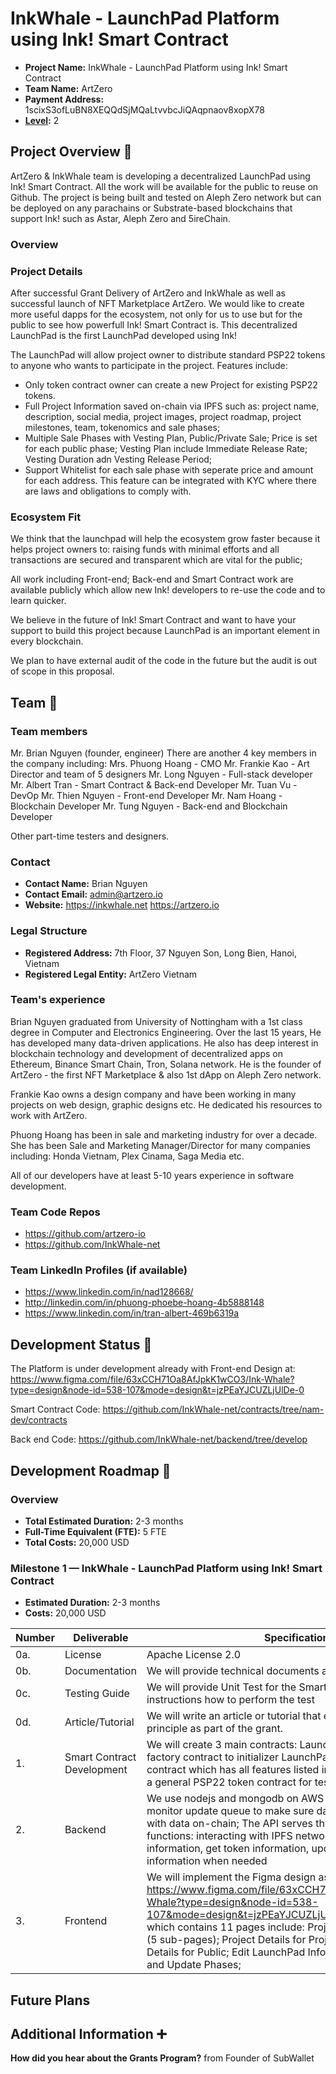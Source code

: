 # InkWhale - LaunchPad Platform using Ink! Smart Contract

- **Project Name:** InkWhale - LaunchPad Platform using Ink! Smart Contract
- **Team Name:** ArtZero
- **Payment Address:** 1scixS3ofLuBN8XEQQdSjMQaLtvvbcJiQAqpnaov8xopX78
- **[Level](https://github.com/w3f/Grants-Program/tree/master#level_slider-levels):** 2

## Project Overview :page_facing_up:

ArtZero & InkWhale team is developing a decentralized LaunchPad using Ink! Smart Contract. All the work will be available for the public to reuse on Github. The project is being built and tested on Aleph Zero network but can be deployed on any parachains or Substrate-based blockchains that support Ink! such as Astar, Aleph Zero and 5ireChain. 


### Overview

### Project Details

After successful Grant Delivery of ArtZero and InkWhale as well as successful launch of NFT Marketplace ArtZero. We would like to create more useful dapps for the ecosystem, not only for us to use but for the public to see how powerfull Ink! Smart Contract is. This decentralized LaunchPad is the first LaunchPad developed using Ink!

The LaunchPad will allow project owner to distribute standard PSP22 tokens to anyone who wants to participate in the project. Features include:
- Only token contract owner can create a new Project for existing PSP22 tokens.
- Full Project Information saved on-chain via IPFS such as: project name, description, social media, project images, project roadmap, project milestones, team, tokenomics and sale phases;
- Multiple Sale Phases with Vesting Plan, Public/Private Sale; Price is set for each public phase; Vesting Plan include Immediate Release Rate; Vesting Duration adn Vesting Release Period;
- Support Whitelist for each sale phase with seperate price and amount for each address. This feature can be integrated with KYC where there are laws and obligations to comply with.

### Ecosystem Fit

We think that the launchpad will help the ecosystem grow faster because it helps project owners to: raising funds with minimal efforts and all transactions are secured and transparent which are vital for the public;

All work including Front-end; Back-end and Smart Contract work are available publicly which allow new Ink! developers to re-use the code and to learn quicker.

We believe in the future of Ink! Smart Contract and want to have your support to build this project because LaunchPad is an important element in every blockchain.

We plan to have external audit of the code in the future but the audit is out of scope in this proposal.

## Team :busts_in_silhouette:

### Team members

Mr. Brian Nguyen (founder, engineer)
There are another 4 key members in the company including:
Mrs. Phuong Hoang - CMO
Mr. Frankie Kao - Art Director and team of 5 designers
Mr. Long Nguyen - Full-stack developer
Mr. Albert Tran - Smart Contract & Back-end Developer
Mr. Tuan Vu - DevOp
Mr. Thien Nguyen - Front-end Developer
Mr. Nam Hoang - Blockchain Developer
Mr. Tung Nguyen - Back-end and Blockchain Developer

Other part-time testers and designers.

### Contact

- **Contact Name:** Brian Nguyen
- **Contact Email:** admin@artzero.io
- **Website:** https://inkwhale.net https://artzero.io

### Legal Structure

- **Registered Address:** 7th Floor, 37 Nguyen Son, Long Bien, Hanoi, Vietnam
- **Registered Legal Entity:** ArtZero Vietnam

### Team's experience

Brian Nguyen graduated from University of Nottingham with a 1st class degree in Computer and Electronics Engineering. Over the last 15 years, He has developed many data-driven applications. He also has deep interest in blockchain technology and development of decentralized apps on Ethereum, Binance Smart Chain, Tron, Solana
network. He is the founder of ArtZero - the first NFT Marketplace & also 1st dApp on Aleph Zero network.

Frankie Kao owns a design company and have been working in many projects on web design, graphic designs etc. He dedicated his resources to work with ArtZero.

Phuong Hoang has been in sale and marketing industry for over a decade. She has been Sale and Marketing Manager/Director for many companies including: Honda Vietnam, Plex Cinama, Saga Media etc.

All of our developers have at least 5-10 years experience in software development.

### Team Code Repos

- https://github.com/artzero-io
- https://github.com/InkWhale-net

### Team LinkedIn Profiles (if available)

- https://www.linkedin.com/in/nad128668/
- http://linkedin.com/in/phuong-phoebe-hoang-4b5888148
- https://www.linkedin.com/in/tran-albert-469b6319a

## Development Status :open_book:

The Platform is under development already with Front-end Design at:
https://www.figma.com/file/63xCCH71Oa8AfJpkK1wCO3/Ink-Whale?type=design&node-id=538-107&mode=design&t=jzPEaYJCUZLjUlDe-0

Smart Contract Code:
https://github.com/InkWhale-net/contracts/tree/nam-dev/contracts

Back end Code:
https://github.com/InkWhale-net/backend/tree/develop


## Development Roadmap :nut_and_bolt:


### Overview

- **Total Estimated Duration:** 2-3 months
- **Full-Time Equivalent (FTE):**  5 FTE
- **Total Costs:** 20,000 USD

### Milestone 1  — InkWhale - LaunchPad Platform using Ink! Smart Contract
* **Estimated Duration:** 2-3 months
* **Costs:** 20,000 USD


| Number | Deliverable | Specification |
| ------------- | ------------- | ------------- |
| 0a.    | License            | Apache License 2.0                                           |
| 0b.    | Documentation      | We will provide technical documents and user guides |
| 0c.    | Testing Guide      | We will provide Unit Test for the Smart Contract and instructions how to perform the test |
| 0d.    | Article/Tutorial   | We will write an article or tutorial that explains the work principle as part of the grant. |
| 1. | Smart Contract Development | We will create 3 main contracts: LaunchPad generator as factory contract to initializer LaunchPad Contract; LaunchPad contract which has all features listed in the Project Details and a general PSP22 token contract for testing purposes|
| 2. | Backend | We use nodejs and mongodb on AWS Services. The cronjob monitor update queue to make sure data in the database match with data on-chain; The API serves the frontend with following functions: interacting with IPFS network, get launchpad information, get token information, update launchpad information when needed |
| 3. | Frontend | We will implement the Figma design as in https://www.figma.com/file/63xCCH71Oa8AfJpkK1wCO3/Ink-Whale?type=design&node-id=538-107&mode=design&t=jzPEaYJCUZLjUlDe-0 for the launchpad which contains 11 pages include: Project List; Project Creation (5 sub-pages); Project Details for Project Owner; Project Details for Public; Edit LaunchPad Information; Edit Whitelist and Update Phases;|


## Future Plans


## Additional Information :heavy_plus_sign:

**How did you hear about the Grants Program?** from Founder of SubWallet
